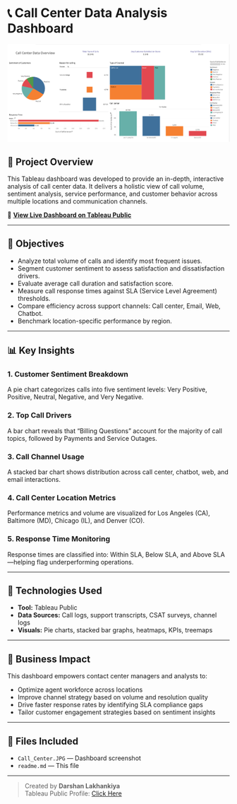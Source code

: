 
# 📞 Call Center Data Analysis Dashboard

![Dashboard Screenshot](./Call_Center.JPG)

## 📌 Project Overview

This Tableau dashboard was developed to provide an in-depth, interactive analysis of call center data. It delivers a holistic view of call volume, sentiment analysis, service performance, and customer behavior across multiple locations and communication channels.

🔗 **[View Live Dashboard on Tableau Public](https://public.tableau.com/app/profile/darshan.lakhankiya/viz/CallCenter_DataAnalysis_17494122924960/Dashboard1)**

---

## 🎯 Objectives

- Analyze total volume of calls and identify most frequent issues.
- Segment customer sentiment to assess satisfaction and dissatisfaction drivers.
- Evaluate average call duration and satisfaction score.
- Measure call response times against SLA (Service Level Agreement) thresholds.
- Compare efficiency across support channels: Call center, Email, Web, Chatbot.
- Benchmark location-specific performance by region.

---

## 📊 Key Insights

### 1. **Customer Sentiment Breakdown**
A pie chart categorizes calls into five sentiment levels: Very Positive, Positive, Neutral, Negative, and Very Negative.

### 2. **Top Call Drivers**
A bar chart reveals that “Billing Questions” account for the majority of call topics, followed by Payments and Service Outages.

### 3. **Call Channel Usage**
A stacked bar chart shows distribution across call center, chatbot, web, and email interactions.

### 4. **Call Center Location Metrics**
Performance metrics and volume are visualized for Los Angeles (CA), Baltimore (MD), Chicago (IL), and Denver (CO).

### 5. **Response Time Monitoring**
Response times are classified into: Within SLA, Below SLA, and Above SLA—helping flag underperforming operations.

---

## 🧠 Technologies Used

- **Tool:** Tableau Public
- **Data Sources:** Call logs, support transcripts, CSAT surveys, channel logs
- **Visuals:** Pie charts, stacked bar graphs, heatmaps, KPIs, treemaps

---

## 💼 Business Impact

This dashboard empowers contact center managers and analysts to:

- Optimize agent workforce across locations
- Improve channel strategy based on volume and resolution quality
- Drive faster response rates by identifying SLA compliance gaps
- Tailor customer engagement strategies based on sentiment insights

---

## 📂 Files Included

- `Call_Center.JPG` — Dashboard screenshot
- `readme.md` — This file

---

> Created by **Darshan Lakhankiya**  
> Tableau Public Profile: [Click Here](https://public.tableau.com/app/profile/darshan.lakhankiya)
